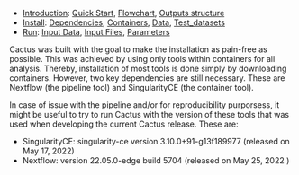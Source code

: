 

* [Introduction](/README.md): [Quick Start](/docs/1_Intro/Quick_start.md), [Flowchart](/docs/1_Intro/Flowchart.md), [Outputs structure](/docs/1_Intro/Outputs_structure.md)
* [Install](/docs/2_Install.md): [Dependencies](/docs/2_Install/Dependencies.md), [Containers](/docs/2_Install/Containers.md), [Data](/docs/2_Install/Data.md), [Test_datasets](/docs/2_Install/Test_datasets.md)
* [Run](/docs/3_Run/3_Run.md): [Input Data](/docs/3_Run/Input_data.md), [Input Files](/docs/3_Run/Input_files.md), [Parameters](/docs/3_Run/Parameters.md)


[](END_OF_MENU)





Cactus was built with the goal to make the installation as pain-free as possible. This was achieved by using only tools within containers for all analysis. Thereby, installation of most tools is done simply by downloading containers. However, two key dependencies are still necessary. These are Nextflow (the pipeline tool) and SingularityCE (the container tool).

In case of issue with the pipeline and/or for reproducibility purporsess, it might be useful to try to run Cactus with the version of these tools that was used when developing the current Cactus release. These are:
  - SingularityCE: singularity-ce version 3.10.0+91-g13f189977 (released on May 17, 2022)
  - Nextflow: version 22.05.0-edge build 5704 (released on May 25, 2022 )
